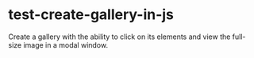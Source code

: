 # test-create-gallery-in-js
 Create a gallery with the ability to click on its elements and view the full-size image in a modal window.
